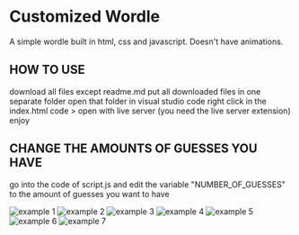 # Customized Wordle
A simple wordle built in html, css and javascript. Doesn't have animations.

## HOW TO USE
download all files except readme.md
put all downloaded files in one separate folder
open that folder in visual studio code
right click in the index.html code > open with live server (you need the live server extension)
enjoy

## CHANGE THE AMOUNTS OF GUESSES YOU HAVE
go into the code of script.js and edit the variable "NUMBER_OF_GUESSES" to the amount of guesses you want to have

![example 1](https://i.imgur.com/fy1cvUm.png)
![example 2](https://i.imgur.com/wNqWHXt.png)
![example 3](https://i.imgur.com/28uSViU.png)
![example 4](https://i.imgur.com/IpU7q7K.png)
![example 5](https://i.imgur.com/HwnvEDP.png)
![example 6](https://i.imgur.com/7zTnmHb.png)
![example 7](https://i.imgur.com/G7nju0n.png)
